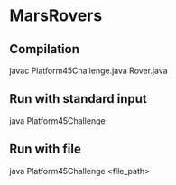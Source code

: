 # MarsRovers

## Compilation

javac Platform45Challenge.java Rover.java

## Run with standard input 

java Platform45Challenge

## Run with file

java Platform45Challenge <file_path>

